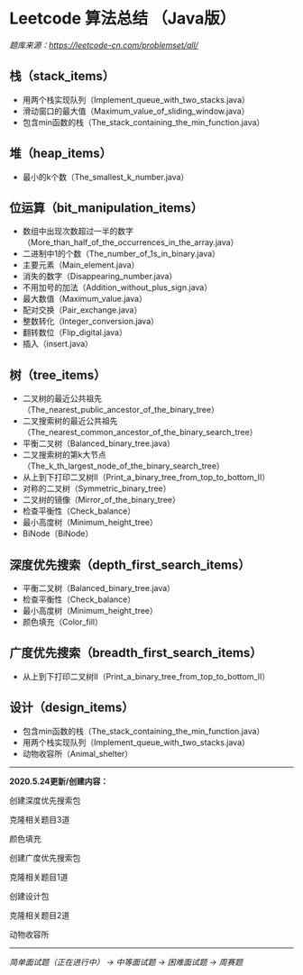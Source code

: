 # Leetcode 算法总结 （Java版）

*题库来源：https://leetcode-cn.com/problemset/all/*

## 栈（stack_items）

- 用两个栈实现队列（Implement_queue_with_two_stacks.java）
- 滑动窗口的最大值（Maximum_value_of_sliding_window.java）
- 包含min函数的栈（The_stack_containing_the_min_function.java）

## 堆（heap_items）

- 最小的k个数（The_smallest_k_number.java）

## 位运算（bit_manipulation_items）

- 数组中出现次数超过一半的数字（More_than_half_of_the_occurrences_in_the_array.java）
- 二进制中1的个数（The_number_of_1s_in_binary.java）
- 主要元素（Main_element.java）
- 消失的数字（Disappearing_number.java）
- 不用加号的加法（Addition_without_plus_sign.java）
- 最大数值（Maximum_value.java）
- 配对交换（Pair_exchange.java）
- 整数转化（Integer_conversion.java）
- 翻转数位（Flip_digital.java）
- 插入（insert.java）

## 树（tree_items）

- 二叉树的最近公共祖先（The_nearest_public_ancestor_of_the_binary_tree）
- 二叉搜索树的最近公共祖先（The_nearest_common_ancestor_of_the_binary_search_tree）
- 平衡二叉树（Balanced_binary_tree.java）
- 二叉搜索树的第k大节点（The_k_th_largest_node_of_the_binary_search_tree）
- 从上到下打印二叉树II（Print_a_binary_tree_from_top_to_bottom_II）
- 对称的二叉树（Symmetric_binary_tree）
- 二叉树的镜像（Mirror_of_the_binary_tree）
- 检查平衡性（Check_balance）
- 最小高度树（Minimum_height_tree）
- BiNode（BiNode）

## 深度优先搜索（depth_first_search_items）

- 平衡二叉树（Balanced_binary_tree.java）
- 检查平衡性（Check_balance）
- 最小高度树（Minimum_height_tree）
- 颜色填充（Color_fill）

## 广度优先搜索（breadth_first_search_items）

- 从上到下打印二叉树II（Print_a_binary_tree_from_top_to_bottom_II）

## 设计（design_items）

- 包含min函数的栈（The_stack_containing_the_min_function.java）
- 用两个栈实现队列（Implement_queue_with_two_stacks.java）
- 动物收容所（Animal_shelter）

------

**2020.5.24更新/创建内容：**

创建深度优先搜索包

克隆相关题目3道

颜色填充

创建广度优先搜索包

克隆相关题目1道

创建设计包

克隆相关题目2道

动物收容所

------

*简单面试题（正在进行中） -> 中等面试题 -> 困难面试题 -> 周赛题*

